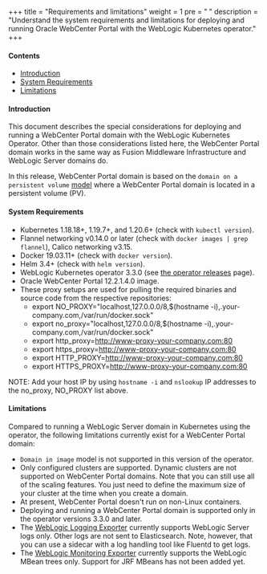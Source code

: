 +++
title = "Requirements and limitations"
weight = 1
pre = "<b> </b>"
description = "Understand the system requirements and limitations for deploying and running Oracle WebCenter Portal with the WebLogic Kubernetes operator."
+++

#### Contents

* [Introduction](#introduction)
* [System Requirements](#system-requirements)
* [Limitations](#limitations)

#### Introduction

This document describes the special considerations for deploying and running a WebCenter Portal domain with the WebLogic Kubernetes Operator.
Other than those considerations listed here, the WebCenter Portal domain works in the same way as Fusion Middleware Infrastructure and WebLogic Server domains do.

In this release, WebCenter Portal domain is based on the `domain on a persistent volume` [model](https://oracle.github.io/weblogic-kubernetes-operator/userguide/managing-domains/choosing-a-model/) where a WebCenter Portal domain is located in a persistent volume (PV).

#### System Requirements 
* Kubernetes 1.18.18+, 1.19.7+, and 1.20.6+ (check with `kubectl version`).
* Flannel networking v0.14.0 or later (check with `docker images | grep flannel`), Calico networking v3.15.
* Docker 19.03.11+ (check with `docker version`).
* Helm 3.4+ (check with `helm version`).
* WebLogic Kubernetes operator 3.3.0 (see [the operator releases](https://github.com/oracle/weblogic-kubernetes-operator/releases/tag/v3.3.0) page). 
* Oracle WebCenter Portal 12.2.1.4.0 image.
* These proxy setups are used for pulling the required binaries and source code from the respective repositories:
    *  export NO_PROXY="localhost,127.0.0.0/8,$(hostname -i),.your-company.com,/var/run/docker.sock"
    *  export no_proxy="localhost,127.0.0.0/8,$(hostname -i),.your-company.com,/var/run/docker.sock"
    *  export http_proxy=http://www-proxy-your-company.com:80
    *  export https_proxy=http://www-proxy-your-company.com:80
    *  export HTTP_PROXY=http://www-proxy-your-company.com:80
    *  export HTTPS_PROXY=http://www-proxy-your-company.com:80

NOTE: Add your host IP by using `hostname -i` and `nslookup` IP addresses to the no_proxy, NO_PROXY list above.

#### Limitations

Compared to running a WebLogic Server domain in Kubernetes using the operator, the
following limitations currently exist for a WebCenter Portal domain:

* `Domain in image` model is not supported in this version of the operator.
* Only configured clusters are supported. Dynamic clusters are not supported on WebCenter Portal domains. Note that you can still use all of the scaling features. You just need to define the maximum size of your cluster at the time when you create a domain.
* At present, WebCenter Portal doesn't run on non-Linux containers.
* Deploying and running a WebCenter Portal domain is supported only in the operator versions 3.3.0 and later.
* The [WebLogic Logging Exporter](https://github.com/oracle/weblogic-logging-exporter)
  currently supports WebLogic Server logs only. Other logs are not sent to Elasticsearch.  Note, however, that you can use a sidecar with a log handling tool like Fluentd to get logs.
* The [WebLogic Monitoring Exporter](https://github.com/oracle/weblogic-monitoring-exporter)
  currently supports the WebLogic MBean trees only.  Support for JRF MBeans has not been added yet.